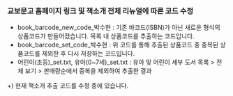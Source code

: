 ### 교보문고 홈페이지 링크 및 책소개 전체 리뉴얼에 따른 코드 수정
- book_barcode_new_code_박수현 : 기존 바코드(ISBN)가 아닌 새로운 형식의 상품코드가 만들어졌습니다. 목록 내 상품코드를 추출하는 코드입니다.
- book_barcode_set_code_박수현 : 위 코드를 통해 추출된 상품코드 중 중복된 상품코드를 제외한 후 다시 저장하는 코드입니다.
- 어린이(초등)_set.txt, 유아(0~7세)_set.txt : 유아 및 어린이 세부 도서 목록 > 전체 보기 > 판매량순에서 중복을 제외하여 추출한 결과

+) 현재 책소개 추출 코드를 수정 중에 있습니다.
